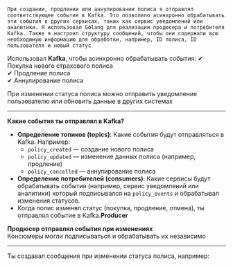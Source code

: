```
При создании, продлении или аннулировании полиса я отправлял соответствующее событие в Kafka. Это позволило асинхронно обрабатывать эти события в других сервисах, таких как сервис уведомлений или аналитики. Я использовал Golang для реализации продюсера и потребителя Kafka. Также я настроил структуру сообщений, чтобы они содержали всю необходимую информацию для обработки, например, ID полиса, ID пользователя и новый статус
```

Использовал **Kafka**, чтобы асинхронно обрабатывать события: 
✔ Покупка нового страхового полиса  
✔ Продление полиса  
✔ Аннулирование полиса

При изменении статуса полиса можно отправить уведомление пользователю или обновить данные в других системах

---
**Какие события ты отправлял в Kafka?**
- **Определение топиков (topics)**: Какие события будут отправляться в Kafka. Например:
    - `policy_created` — создание нового полиса
    - `policy_updated` — изменение данных полиса (например, продление)
    - `policy_cancelled` — аннулирование полиса
- **Определение потребителей (consumers)**: Какие сервисы будут обрабатывать события (например, сервис уведомлений или аналитики) который подписывался на `policy_events` и обрабатывал изменения статусов.
- Когда полис изменял статус (покупка, продление, отмена), ты отправлял событие в Kafka.**Producer**

**Продюсер отправлял события при изменениях**  
Консюмеры могли подписываться и обрабатывать их независимо

---
Ты создавал сообщения при изменении статуса полиса, например:
